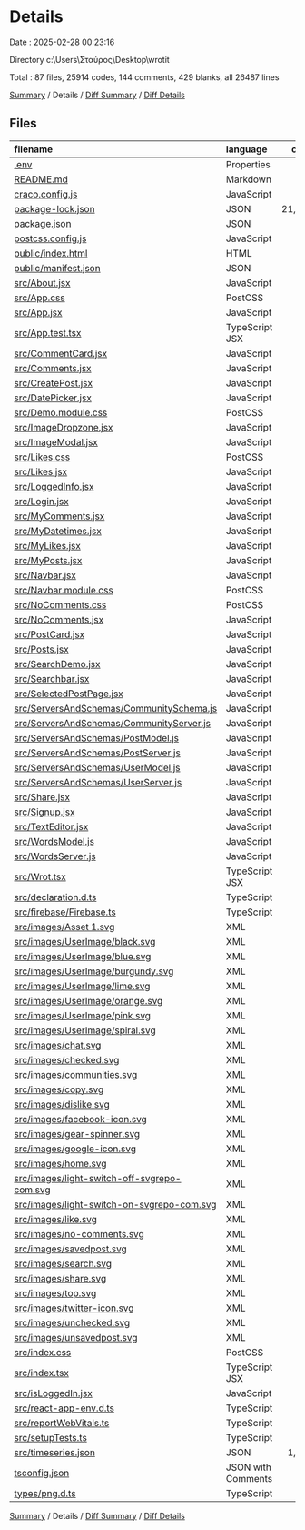 # Details

Date : 2025-02-28 00:23:16

Directory c:\\Users\\Σταύρος\\Desktop\\wrotit

Total : 87 files,  25914 codes, 144 comments, 429 blanks, all 26487 lines

[Summary](results.md) / Details / [Diff Summary](diff.md) / [Diff Details](diff-details.md)

## Files
| filename | language | code | comment | blank | total |
| :--- | :--- | ---: | ---: | ---: | ---: |
| [.env](/.env) | Properties | 7 | 0 | 0 | 7 |
| [README.md](/README.md) | Markdown | 26 | 0 | 21 | 47 |
| [craco.config.js](/craco.config.js) | JavaScript | 17 | 0 | 0 | 17 |
| [package-lock.json](/package-lock.json) | JSON | 21,117 | 0 | 1 | 21,118 |
| [package.json](/package.json) | JSON | 107 | 0 | 1 | 108 |
| [postcss.config.js](/postcss.config.js) | JavaScript | 14 | 0 | 0 | 14 |
| [public/index.html](/public/index.html) | HTML | 20 | 23 | 1 | 44 |
| [public/manifest.json](/public/manifest.json) | JSON | 25 | 0 | 1 | 26 |
| [src/About.jsx](/src/About.jsx) | JavaScript | 14 | 0 | 1 | 15 |
| [src/App.css](/src/App.css) | PostCSS | 115 | 4 | 29 | 148 |
| [src/App.jsx](/src/App.jsx) | JavaScript | 239 | 17 | 21 | 277 |
| [src/App.test.tsx](/src/App.test.tsx) | TypeScript JSX | 8 | 0 | 2 | 10 |
| [src/CommentCard.jsx](/src/CommentCard.jsx) | JavaScript | 17 | 0 | 3 | 20 |
| [src/Comments.jsx](/src/Comments.jsx) | JavaScript | 12 | 1 | 5 | 18 |
| [src/CreatePost.jsx](/src/CreatePost.jsx) | JavaScript | 189 | 1 | 26 | 216 |
| [src/DatePicker.jsx](/src/DatePicker.jsx) | JavaScript | 20 | 0 | 2 | 22 |
| [src/Demo.module.css](/src/Demo.module.css) | PostCSS | 20 | 0 | 4 | 24 |
| [src/ImageDropzone.jsx](/src/ImageDropzone.jsx) | JavaScript | 93 | 1 | 12 | 106 |
| [src/ImageModal.jsx](/src/ImageModal.jsx) | JavaScript | 8 | 0 | 2 | 10 |
| [src/Likes.css](/src/Likes.css) | PostCSS | 22 | 2 | 4 | 28 |
| [src/Likes.jsx](/src/Likes.jsx) | JavaScript | 82 | 0 | 12 | 94 |
| [src/LoggedInfo.jsx](/src/LoggedInfo.jsx) | JavaScript | 82 | 2 | 16 | 100 |
| [src/Login.jsx](/src/Login.jsx) | JavaScript | 88 | 1 | 5 | 94 |
| [src/MyComments.jsx](/src/MyComments.jsx) | JavaScript | 5 | 0 | 1 | 6 |
| [src/MyDatetimes.jsx](/src/MyDatetimes.jsx) | JavaScript | 48 | 3 | 12 | 63 |
| [src/MyLikes.jsx](/src/MyLikes.jsx) | JavaScript | 50 | 2 | 5 | 57 |
| [src/MyPosts.jsx](/src/MyPosts.jsx) | JavaScript | 50 | 2 | 5 | 57 |
| [src/Navbar.jsx](/src/Navbar.jsx) | JavaScript | 54 | 21 | 13 | 88 |
| [src/Navbar.module.css](/src/Navbar.module.css) | PostCSS | 54 | 0 | 9 | 63 |
| [src/NoComments.css](/src/NoComments.css) | PostCSS | 13 | 1 | 8 | 22 |
| [src/NoComments.jsx](/src/NoComments.jsx) | JavaScript | 22 | 0 | 7 | 29 |
| [src/PostCard.jsx](/src/PostCard.jsx) | JavaScript | 101 | 0 | 23 | 124 |
| [src/Posts.jsx](/src/Posts.jsx) | JavaScript | 21 | 0 | 2 | 23 |
| [src/SearchDemo.jsx](/src/SearchDemo.jsx) | JavaScript | 36 | 3 | 6 | 45 |
| [src/Searchbar.jsx](/src/Searchbar.jsx) | JavaScript | 32 | 3 | 10 | 45 |
| [src/SelectedPostPage.jsx](/src/SelectedPostPage.jsx) | JavaScript | 165 | 8 | 18 | 191 |
| [src/ServersAndSchemas/CommunitySchema.js](/src/ServersAndSchemas/CommunitySchema.js) | JavaScript | 20 | 0 | 4 | 24 |
| [src/ServersAndSchemas/CommunityServer.js](/src/ServersAndSchemas/CommunityServer.js) | JavaScript | 45 | 0 | 6 | 51 |
| [src/ServersAndSchemas/PostModel.js](/src/ServersAndSchemas/PostModel.js) | JavaScript | 37 | 1 | 5 | 43 |
| [src/ServersAndSchemas/PostServer.js](/src/ServersAndSchemas/PostServer.js) | JavaScript | 116 | 4 | 14 | 134 |
| [src/ServersAndSchemas/UserModel.js](/src/ServersAndSchemas/UserModel.js) | JavaScript | 14 | 1 | 3 | 18 |
| [src/ServersAndSchemas/UserServer.js](/src/ServersAndSchemas/UserServer.js) | JavaScript | 96 | 16 | 27 | 139 |
| [src/Share.jsx](/src/Share.jsx) | JavaScript | 64 | 1 | 6 | 71 |
| [src/Signup.jsx](/src/Signup.jsx) | JavaScript | 139 | 1 | 13 | 153 |
| [src/TextEditor.jsx](/src/TextEditor.jsx) | JavaScript | 52 | 0 | 7 | 59 |
| [src/WordsModel.js](/src/WordsModel.js) | JavaScript | 0 | 0 | 1 | 1 |
| [src/WordsServer.js](/src/WordsServer.js) | JavaScript | 113 | 6 | 30 | 149 |
| [src/Wrot.tsx](/src/Wrot.tsx) | TypeScript JSX | 16 | 0 | 2 | 18 |
| [src/declaration.d.ts](/src/declaration.d.ts) | TypeScript | 3 | 0 | 0 | 3 |
| [src/firebase/Firebase.ts](/src/firebase/Firebase.ts) | TypeScript | 13 | 5 | 2 | 20 |
| [src/images/Asset 1.svg](/src/images/Asset%201.svg) | XML | 1 | 0 | 0 | 1 |
| [src/images/UserImage/black.svg](/src/images/UserImage/black.svg) | XML | 1 | 0 | 0 | 1 |
| [src/images/UserImage/blue.svg](/src/images/UserImage/blue.svg) | XML | 1 | 0 | 0 | 1 |
| [src/images/UserImage/burgundy.svg](/src/images/UserImage/burgundy.svg) | XML | 1 | 0 | 0 | 1 |
| [src/images/UserImage/lime.svg](/src/images/UserImage/lime.svg) | XML | 1 | 0 | 0 | 1 |
| [src/images/UserImage/orange.svg](/src/images/UserImage/orange.svg) | XML | 1 | 0 | 0 | 1 |
| [src/images/UserImage/pink.svg](/src/images/UserImage/pink.svg) | XML | 1 | 0 | 0 | 1 |
| [src/images/UserImage/spiral.svg](/src/images/UserImage/spiral.svg) | XML | 1 | 0 | 0 | 1 |
| [src/images/chat.svg](/src/images/chat.svg) | XML | 4 | 0 | 0 | 4 |
| [src/images/checked.svg](/src/images/checked.svg) | XML | 4 | 0 | 0 | 4 |
| [src/images/communities.svg](/src/images/communities.svg) | XML | 9 | 0 | 0 | 9 |
| [src/images/copy.svg](/src/images/copy.svg) | XML | 29 | 1 | 0 | 30 |
| [src/images/dislike.svg](/src/images/dislike.svg) | XML | 4 | 0 | 0 | 4 |
| [src/images/facebook-icon.svg](/src/images/facebook-icon.svg) | XML | 1 | 0 | 0 | 1 |
| [src/images/gear-spinner.svg](/src/images/gear-spinner.svg) | XML | 1 | 0 | 0 | 1 |
| [src/images/google-icon.svg](/src/images/google-icon.svg) | XML | 1 | 0 | 0 | 1 |
| [src/images/home.svg](/src/images/home.svg) | XML | 13 | 1 | 0 | 14 |
| [src/images/light-switch-off-svgrepo-com.svg](/src/images/light-switch-off-svgrepo-com.svg) | XML | 4 | 0 | 0 | 4 |
| [src/images/light-switch-on-svgrepo-com.svg](/src/images/light-switch-on-svgrepo-com.svg) | XML | 4 | 0 | 0 | 4 |
| [src/images/like.svg](/src/images/like.svg) | XML | 4 | 0 | 0 | 4 |
| [src/images/no-comments.svg](/src/images/no-comments.svg) | XML | 250 | 1 | 1 | 252 |
| [src/images/savedpost.svg](/src/images/savedpost.svg) | XML | 5 | 0 | 0 | 5 |
| [src/images/search.svg](/src/images/search.svg) | XML | 12 | 1 | 0 | 13 |
| [src/images/share.svg](/src/images/share.svg) | XML | 4 | 0 | 0 | 4 |
| [src/images/top.svg](/src/images/top.svg) | XML | 2 | 0 | 0 | 2 |
| [src/images/twitter-icon.svg](/src/images/twitter-icon.svg) | XML | 1 | 0 | 0 | 1 |
| [src/images/unchecked.svg](/src/images/unchecked.svg) | XML | 4 | 0 | 0 | 4 |
| [src/images/unsavedpost.svg](/src/images/unsavedpost.svg) | XML | 6 | 0 | 0 | 6 |
| [src/index.css](/src/index.css) | PostCSS | 12 | 0 | 2 | 14 |
| [src/index.tsx](/src/index.tsx) | TypeScript JSX | 30 | 4 | 11 | 45 |
| [src/isLoggedIn.jsx](/src/isLoggedIn.jsx) | JavaScript | 5 | 1 | 1 | 7 |
| [src/react-app-env.d.ts](/src/react-app-env.d.ts) | TypeScript | 4 | 1 | 1 | 6 |
| [src/reportWebVitals.ts](/src/reportWebVitals.ts) | TypeScript | 13 | 0 | 3 | 16 |
| [src/setupTests.ts](/src/setupTests.ts) | TypeScript | 1 | 4 | 1 | 6 |
| [src/timeseries.json](/src/timeseries.json) | JSON | 1,730 | 0 | 0 | 1,730 |
| [tsconfig.json](/tsconfig.json) | JSON with Comments | 26 | 0 | 1 | 27 |
| [types/png.d.ts](/types/png.d.ts) | TypeScript | 2 | 0 | 0 | 2 |

[Summary](results.md) / Details / [Diff Summary](diff.md) / [Diff Details](diff-details.md)